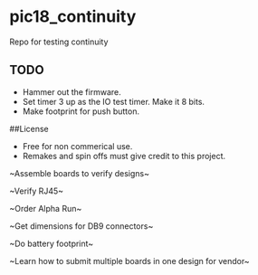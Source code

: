 # pic18_continuity
Repo for testing continuity

## TODO
* Hammer out the firmware.
* Set timer 3 up as the IO test timer. Make it 8 bits.
* Make footprint for push button.

##License
* Free for non commerical use.
* Remakes and spin offs must give credit to this project.

~Assemble boards to verify designs~

~Verify RJ45~

~Order Alpha Run~

~Get dimensions for DB9 connectors~

~Do battery footprint~

~Learn how to submit multiple boards in one design for vendor~

